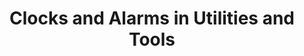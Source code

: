 ---
layout: category
category: clocks-alarms
title: Clocks and Alarms in Utilities and Tools
description: Clocks and alarms are tools used to track time and set reminders or wake-up calls on a device.
permalink: /clocks-alarms/
---